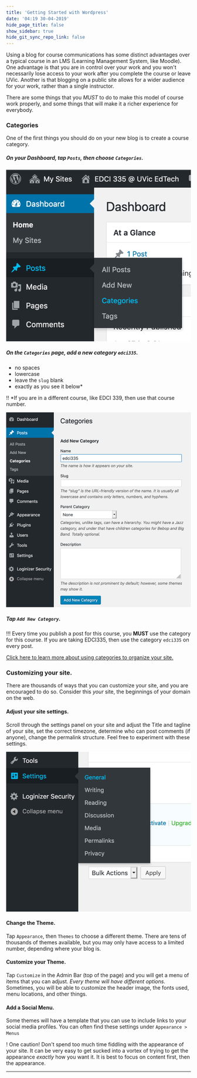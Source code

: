 ```yaml
---
title: 'Getting Started with Wordpress'
date: '04:19 30-04-2019'
hide_page_title: false
show_sidebar: true
hide_git_sync_repo_link: false
---
```


Using a blog for course communications has some distinct advantages over a typical course in an LMS (Learning Management System, like Moodle). One advantage is that you are in control over your work and you won't necessarily lose access to your work after you complete the course or leave UVic. Another is that blogging on a public site allows for a wider audience for your work, rather than a single instructor.

There are some things that you *MUST* to do to make this model of course work properly, and some things that will make it a richer experience for everybody.

### Categories

One of the first things you should do on your new blog is to create a course category.

##### On your Dashboard, tap `Posts`, then choose `Categories`.

![](wp-setup-1.png)

##### On the `Categories` page, add a new category `edci335`.
- no spaces
- lowercase
- leave the `slug` blank
- exactly as you see it below*

!! \*If you are in a different course, like EDCI 339, then use that course number.

![](wp-setup-2.png)

##### Tap `Add New Category`.

!!! Every time you publish a post for this course, you **MUST** use the category for this course. If you are taking EDCI335, then use the category `edci335` on every post.

[Click here to learn more about using categories to organize your site.](https://onlineacademiccommunity.uvic.ca/wordpress-tutorials-the-dashboard/wordpress-tutorials-organizing-content/)

### Customizing your site.

There are thousands of ways that you can customize your site, and you are encouraged to do so. Consider this *your* site, the beginnings of your domain on the web.

#### Adjust your site settings.

Scroll through the settings panel on your site and adjust the Title and tagline of your site, set the correct timezone, determine who can post comments (if anyone), change the permalink structure. Feel free to experiment with these settings.

![](wp-setup-3.png)

#### Change the Theme.

Tap `Appearance`, then `Themes` to choose a different theme. There are tens of thousands of themes available, but you may only have access to a limited number, depending where your blog is.

#### Customize your Theme.

Tap `Customize` in the Admin Bar (top of the page) and you will get a menu of items that you can adjust. *Every theme will have different options.* Sometimes, you will be able to customize the header image, the fonts used, menu locations, and other things.

#### Add a Social Menu.

Some themes will have a template that you can use to include links to your social media profiles. You can often find these settings under `Appearance > Menus`

! One caution! Don't spend too much time fiddling with the appearance of your site. It can be very easy to get sucked into a vortex of trying to get the appearance *exactly* how you want it. It is best to focus on content first, then the appearance.

---

